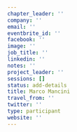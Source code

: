 ```yaml
---
chapter_leader: ''
company: ''
email: ''
eventbrite_id: ''
facebook: ''
image: ''
job_title: ''
linkedin: ''
notes: ''
project_leader: ''
sessions: []
status: add-details
title: Marco Mancini
travel_from: ''
twitter: ''
type: participant
website: ''
---
```


<!-- put more details about participant here -->